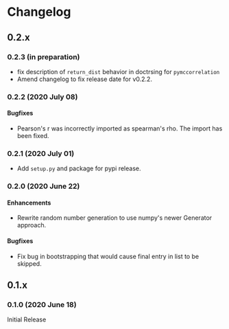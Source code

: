 # Changelog

## 0.2.x

### 0.2.3 (in preparation)

- fix description of `return_dist` behavior in doctrsing for `pymccorrelation`
- Amend changelog to fix release date for v0.2.2.

### 0.2.2 (2020 July 08)

#### Bugfixes

- Pearson's r was incorrectly imported as spearman's rho. The import has been fixed.

### 0.2.1 (2020 July 01)

- Add `setup.py` and package for pypi release.

### 0.2.0 (2020 June 22)

#### Enhancements

- Rewrite random number generation to use numpy's newer Generator approach.

#### Bugfixes

- Fix bug in bootstrapping that would cause final entry in list to be skipped.

## 0.1.x

### 0.1.0 (2020 June 18)

Initial Release
